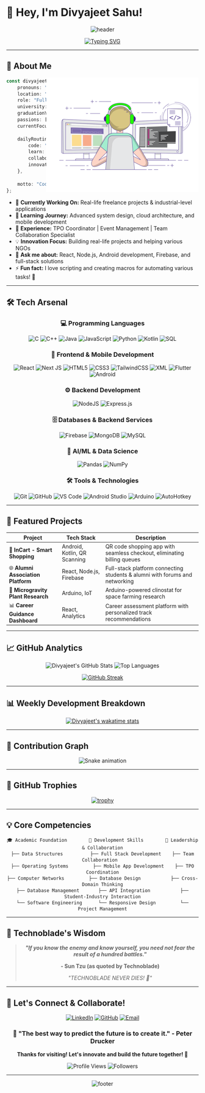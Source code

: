 # 👋 Hey, I'm Divyajeet Sahu!

<div align="center">
  
![header](https://capsule-render.vercel.app/api?type=waving&color=gradient&customColorList=6,25,30&height=300&section=header&text=Full%20Stack%20Developer&fontSize=60&fontAlign=50&fontAlignY=40&desc=Building%20innovative%20solutions%20with%20code&descAlign=50&descAlignY=55&animation=fadeIn)

</div>

<div align="center">
  
[![Typing SVG](https://readme-typing-svg.demolab.com?font=Minecraft&size=28&duration=3000&pause=1000&color=00D9FF&center=true&vCenter=true&width=800&lines=Full+Stack+Developer+%F0%9F%9A%80;Computer+Engineering+Student+%F0%9F%8E%93;Android+App+Developer+%F0%9F%93%B1;Problem+Solver+%26+Innovator+%F0%9F%92%A1;Always+Learning+%26+Growing+%F0%9F%8C%B1)](https://git.io/typing-svg)

</div>

---

## 🎯 About Me

<img align="right" alt="Coding" width="400" src="https://raw.githubusercontent.com/devSouvik/devSouvik/master/gif3.gif">

```typescript
const divyajeet = {
    pronouns: "He/Him",
    location: "Mumbai, Maharashtra, India 🇮🇳",
    role: "Full Stack Developer & Computer Engineering Student",
    university: "Vasantdada Patil Pratishthan's College",
    graduationYear: 2027,
    passions: ["Full Stack Development", "Industrial Projects", "NGO Support"],
    currentFocus: "Real-life freelance projects & industrial-level applications",
    
    dailyRoutine: {
        code: "Develop responsive web & mobile apps",
        learn: "Master new frameworks & technologies",
        collaborate: "Work on team projects & event management",
        innovate: "Create real-life solutions for various organizations"
    },
    
    motto: "Code with purpose, innovate with passion! 💡"
};
```

- 🔭 **Currently Working On:** Real-life freelance projects & industrial-level applications
- 🌱 **Learning Journey:** Advanced system design, cloud architecture, and mobile development
- 💼 **Experience:** TPO Coordinator | Event Management | Team Collaboration Specialist
- 💡 **Innovation Focus:** Building real-life projects and helping various NGOs
- 💬 **Ask me about:** React, Node.js, Android development, Firebase, and full-stack solutions
- ⚡ **Fun fact:** I love scripting and creating macros for automating various tasks! 🤖

---

## 🛠️ Tech Arsenal

<div align="center">

### 💻 Programming Languages
![C](https://img.shields.io/badge/C-%2300599C.svg?style=for-the-badge&logo=c&logoColor=white)
![C++](https://img.shields.io/badge/C++-%2300599C.svg?style=for-the-badge&logo=c%2B%2B&logoColor=white)
![Java](https://img.shields.io/badge/Java-%23ED8B00.svg?style=for-the-badge&logo=openjdk&logoColor=white)
![JavaScript](https://img.shields.io/badge/JavaScript-%23323330.svg?style=for-the-badge&logo=javascript&logoColor=%23F7DF1E)
![Python](https://img.shields.io/badge/Python-3670A0?style=for-the-badge&logo=python&logoColor=ffdd54)
![Kotlin](https://img.shields.io/badge/Kotlin-%237F52FF.svg?style=for-the-badge&logo=kotlin&logoColor=white)
![SQL](https://img.shields.io/badge/SQL-316192?style=for-the-badge&logo=postgresql&logoColor=white)

### 🎨 Frontend & Mobile Development
![React](https://img.shields.io/badge/React-%2320232a.svg?style=for-the-badge&logo=react&logoColor=%2361DAFB)
![Next JS](https://img.shields.io/badge/Next-black?style=for-the-badge&logo=next.js&logoColor=white)
![HTML5](https://img.shields.io/badge/HTML5-%23E34F26.svg?style=for-the-badge&logo=html5&logoColor=white)
![CSS3](https://img.shields.io/badge/CSS3-%231572B6.svg?style=for-the-badge&logo=css3&logoColor=white)
![TailwindCSS](https://img.shields.io/badge/Tailwindcss-%2338B2AC.svg?style=for-the-badge&logo=tailwind-css&logoColor=white)
![XML](https://img.shields.io/badge/XML-%23FF6600.svg?style=for-the-badge&logo=xml&logoColor=white)
![Flutter](https://img.shields.io/badge/Flutter-%2302569B.svg?style=for-the-badge&logo=Flutter&logoColor=white)
![Android](https://img.shields.io/badge/Android-3DDC84?style=for-the-badge&logo=android&logoColor=white)

### ⚙️ Backend Development
![NodeJS](https://img.shields.io/badge/Node.js-6DA55F?style=for-the-badge&logo=node.js&logoColor=white)
![Express.js](https://img.shields.io/badge/Express.js-%23404d59.svg?style=for-the-badge&logo=express&logoColor=%2361DAFB)

### 🗄️ Databases & Backend Services
![Firebase](https://img.shields.io/badge/Firebase-%23039BE5.svg?style=for-the-badge&logo=firebase)
![MongoDB](https://img.shields.io/badge/MongoDB-%234ea94b.svg?style=for-the-badge&logo=mongodb&logoColor=white)
![MySQL](https://img.shields.io/badge/MySQL-%2300000f.svg?style=for-the-badge&logo=mysql&logoColor=white)

### 🤖 AI/ML & Data Science
![Pandas](https://img.shields.io/badge/Pandas-%23150458.svg?style=for-the-badge&logo=pandas&logoColor=white)
![NumPy](https://img.shields.io/badge/Numpy-%23013243.svg?style=for-the-badge&logo=numpy&logoColor=white)

### 🛠️ Tools & Technologies
![Git](https://img.shields.io/badge/Git-%23F05033.svg?style=for-the-badge&logo=git&logoColor=white)
![GitHub](https://img.shields.io/badge/GitHub-%23121011.svg?style=for-the-badge&logo=github&logoColor=white)
![VS Code](https://img.shields.io/badge/Visual%20Studio%20Code-0078d7.svg?style=for-the-badge&logo=visual-studio-code&logoColor=white)
![Android Studio](https://img.shields.io/badge/Android%20Studio-3DDC84.svg?style=for-the-badge&logo=android-studio&logoColor=white)
![Arduino](https://img.shields.io/badge/Arduino-00979D?style=for-the-badge&logo=Arduino&logoColor=white)
![AutoHotkey](https://img.shields.io/badge/AutoHotkey-334455?style=for-the-badge&logo=autohotkey&logoColor=white)

</div>

---

## 🚀 Featured Projects

<div align="center">

| Project | Tech Stack | Description |
|---------|------------|-------------|
| 📱 **InCart - Smart Shopping** | Android, Kotlin, QR Scanning | QR code shopping app with seamless checkout, eliminating billing queues |
| 🌐 **Alumni Association Platform** | React, Node.js, Firebase | Full-stack platform connecting students & alumni with forums and networking |
| 🌱 **Microgravity Plant Research** | Arduino, IoT | Arduino-powered clinostat for space farming research |
| 📊 **Career Guidance Dashboard** | React, Analytics | Career assessment platform with personalized track recommendations |

</div>

---

## 📈 GitHub Analytics

<div align="center">
  
<img height="180em" src="https://github-readme-stats.vercel.app/api?username=YOUR_GITHUB_USERNAME&show_icons=true&count_private=true&theme=react&hide_border=true&bg_color=0D1117&title_color=F85D7F&icon_color=F8D866" alt="Divyajeet's GitHub Stats"/>

<img height="180em" src="https://github-readme-stats.vercel.app/api/top-langs/?username=YOUR_GITHUB_USERNAME&layout=compact&langs_count=8&theme=react&hide_border=true&bg_color=0D1117&title_color=F85D7F&icon_color=F8D866" alt="Top Languages"/>

</div>

<div align="center">
  
[![GitHub Streak](https://streak-stats.demolab.com/?user=JeeT-149&theme=react&hide_border=true&background=0D1117&stroke=0D1117&ring=F85D7F&fire=F85D7F&currStreakNum=F85D7F&sideNums=F85D7F&currStreakLabel=F85D7F&sideLabels=F85D7F&dates=F8D866)](https://git.io/streak-stats)

</div>

---

## 📊 Weekly Development Breakdown

<div align="center">

[![Divyajeet's wakatime stats](https://github-readme-stats.vercel.app/api/wakatime?username=YOUR_WAKATIME_USERNAME&layout=compact&theme=react&hide_border=true&bg_color=0D1117&title_color=F85D7F&icon_color=F8D866)](https://github.com/anuraghazra/github-readme-stats)

</div>

---

## 🐍 Contribution Graph

<div align="center">
  
![Snake animation](https://raw.githubusercontent.com/YOUR_GITHUB_USERNAME/YOUR_GITHUB_USERNAME/output/snake.svg)

</div>

---

## 🏅 GitHub Trophies

<div align="center">
  
[![trophy](https://github-profile-trophy.vercel.app/?username=YOUR_GITHUB_USERNAME&theme=discord&no-frame=true&no-bg=true&margin-w=4&column=7)](https://github.com/ryo-ma/github-profile-trophy)

</div>

---

## 💡 Core Competencies

<div align="center">

```
🎓 Academic Foundation        🚀 Development Skills        🤝 Leadership & Collaboration
├── Data Structures          ├── Full Stack Development    ├── Team Collaboration  
├── Operating Systems         ├── Mobile App Development    ├── TPO Coordination
├── Computer Networks         ├── Database Design           ├── Cross-Domain Thinking
├── Database Management       ├── API Integration           ├── Student-Industry Interaction
└── Software Engineering      └── Responsive Design         └── Project Management
```

</div>

---

## 💬 Technoblade's Wisdom

<div align="center">
  
> ***"If you know the enemy and know yourself, you need not fear the result of a hundred battles."*** 
> 
> **- Sun Tzu (as quoted by Technoblade)**
>
> *"TECHNOBLADE NEVER DIES! 👑"*

</div>

---

## 🤝 Let's Connect & Collaborate!

<div align="center">
  
[![LinkedIn](https://img.shields.io/badge/LinkedIn-%230077B5.svg?logo=linkedin&logoColor=white&style=for-the-badge)](https://linkedin.com/in/divyajeet-sahu)
[![GitHub](https://img.shields.io/badge/GitHub-%23121011.svg?logo=github&logoColor=white&style=for-the-badge)](https://github.com/YOUR_GITHUB_USERNAME)
[![Email](https://img.shields.io/badge/Email-D14836?style=for-the-badge&logo=gmail&logoColor=white)](mailto:divyajeetsahu24@gmail.com)

</div>

<div align="center">

### 💫 "The best way to predict the future is to create it." - Peter Drucker

**Thanks for visiting! Let's innovate and build the future together! 🚀**

![Profile Views](https://komarev.com/ghpvc/?username=YOUR_GITHUB_USERNAME&label=Profile%20views&color=0e75b6&style=for-the-badge)
![Followers](https://img.shields.io/github/followers/YOUR_GITHUB_USERNAME?label=Followers&style=for-the-badge&color=blue)

</div>

---

<div align="center">
  
![footer](https://capsule-render.vercel.app/api?type=waving&color=gradient&customColorList=6,25,30&height=150&section=footer&animation=fadeIn)

</div>
